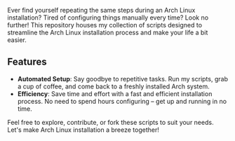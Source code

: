 Ever find yourself repeating the same steps during an Arch Linux installation? Tired of configuring things manually every time? Look no further! This repository houses my collection of scripts designed to streamline the Arch Linux installation process and make your life a bit easier.

## Features

- **Automated Setup**: Say goodbye to repetitive tasks. Run my scripts, grab a cup of coffee, and come back to a freshly installed Arch system.
- **Efficiency**: Save time and effort with a fast and efficient installation process. No need to spend hours configuring – get up and running in no time.

Feel free to explore, contribute, or fork these scripts to suit your needs. Let's make Arch Linux installation a breeze together!
